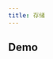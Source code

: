 ```yaml
---
title: 存储
---
```



## Demo

<preview path="./demo.vue" title="@niu-tools/browser/storage" description="操作本地存储"></preview>

